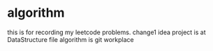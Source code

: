 # algorithm

this is for recording my leetcode problems.
change1
idea project is at DataStructure file
algorithm is git workplace